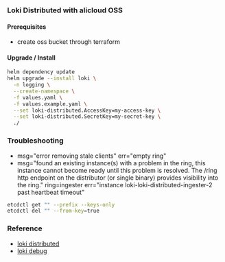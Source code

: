 ### Loki Distributed with alicloud OSS

#### Prerequisites
* create oss bucket through terraform

#### Upgrade / Install
```bash
helm dependency update
helm upgrade --install loki \
  -n logging \
  --create-namespace \
  -f values.yaml \
  -f values.example.yaml \
  --set loki-distributed.AccessKey=my-access-key \
  --set loki-distributed.SecretKey=my-secret-key \
  ./
```

### Troubleshooting
* msg="error removing stale clients" err="empty ring"
* msg="found an existing instance(s) with a problem in the ring, this instance cannot become ready until this problem is resolved. The /ring http endpoint on the distributor (or single binary) provides visibility into the ring." ring=ingester err="instance loki-loki-distributed-ingester-2 past heartbeat timeout"
```bash
etcdctl get "" --prefix --keys-only
etcdctl del "" --from-key=true
```

### Reference
* [loki distributed](https://github.com/grafana/helm-charts/tree/main/charts/loki-distributed)
* [loki debug](https://www.jianshu.com/p/6b24340c2cf1)
